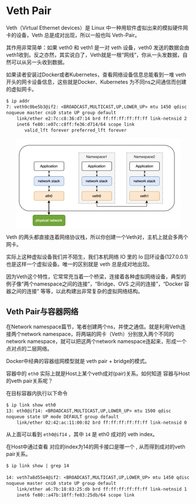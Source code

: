 # Veth Pair

Veth（Virtual Ethernet devices）是 Linux 中一种用软件虚拟出来的模拟硬件网卡的设备，Veth 总是成对出现，所以一般也叫 Veth-Pair。

其作用非常简单：如果 veth0 和 veth1 是一对 veth 设备，veth0 发送的数据会由 veth1收到。反之亦然，其实说白了，Veth就是一根“网线”，你从一头发数据，自然可以从另一头收到数据。

如果读者安装过Docker或者Kubernetes，查看网络设备信息总能看到一堆 veth 开头的网卡设备信息，这些就是Docker、Kubernetes 为不同ns之间通信而创建的虚拟网卡。

```
$ ip addr
7: veth9c0be5b3@if2: <BROADCAST,MULTICAST,UP,LOWER_UP> mtu 1450 qdisc noqueue master cni0 state UP group default 
    link/ether e2:7c:c8:36:d7:14 brd ff:ff:ff:ff:ff:ff link-netnsid 2
    inet6 fe80::e07c:c8ff:fe36:d714/64 scope link 
       valid_lft forever preferred_lft forever
```

<div  align="center">
	<img src="../assets/veth.png" width = "450"  align=center />
</div>

Veth 的两头都直接连着网络协议栈，所以你创建一个Veth对，主机上就会多两个网卡。

实际上这种虚拟设备我们并不陌生，我们本机网络 IO 里的 lo 回环设备(127.0.0.1)也是这样一个虚拟设备。唯一的区别就是 veth 总是成对地出现。

因为Veth这个特性，它常常充当着一个桥梁，连接着各种虚拟网络设备，典型的例子像“两个namespace之间的连接”，“Bridge、OVS 之间的连接”，“Docker 容器之间的连接” 等等，以此构建出非常复杂的虚拟网络结构。

##  Veth Pair与容器网络

在Network namespace篇节，笔者创建两个ns，并使之通信。就是利用Veth连接两个network namespace，将两端的网卡（Veth）分别放入两个不同的network namespace，就可以把这两个network namespace连起来，形成一个点对点的二层网络。

Docker中经典的容器组网模型就是 veth pair + bridge的模式。

容器中的 `eth0` 实际上就是Host上某个veth成对(pair)关系。如何知道 容器与Host的veth pair关系呢？

在目标容器内执行以下命令

```
$ ip link show eth0
13: eth0@if14: <BROADCAST,MULTICAST,UP,LOWER_UP> mtu 1500 qdisc noqueue state UP mode DEFAULT group default 
    link/ether 02:42:ac:11:00:02 brd ff:ff:ff:ff:ff:ff link-netnsid 0
```
从上面可以看到 `eth0@if14` ，其中 `14` 是 eth0 成对的 veth index。

在Host中通过查看 对应的index为14的网卡接口是哪一个 , 从而得到成对的veth pair关系。

```
$ ip link show | grep 14

14: veth7a8d55e4@if2: <BROADCAST,MULTICAST,UP,LOWER_UP> mtu 1450 qdisc noqueue master cni0 state UP group default 
    link/ether a6:7b:18:83:25:db brd ff:ff:ff:ff:ff:ff link-netnsid 1
    inet6 fe80::a47b:18ff:fe83:25db/64 scope link  
```
